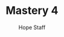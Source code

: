 ---
image: /assets/img/kl/kl_mastery_4.png
title: Mastery 4
number: 4
categories:
  - Meditations
  - Mastery
author: Hope Staff
notes: Mastery 4
embed: >-
  EMBED_GOES_HERE
transcript: >-
  SOME LINES OF TEXT START HERE
---